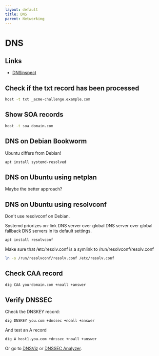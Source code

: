 ```yaml
---
layout: default
title: DNS
parent: Networking
---
```


# DNS

## Links

- [DNSinspect](https://www.dnsinspect.com/)

## Check if the txt record has been processed

```bash
host -t txt _acme-challenge.example.com
```

## Show SOA records

```bash
host -t soa domain.com
```

## DNS on Debian Bookworm

Ubuntu differs from Debian!

```bash
apt install systemd-resolved
```

## DNS on Ubuntu using netplan

Maybe the better approach?


## DNS on Ubuntu using resolvconf

Don't use resolvconf on Debian.

Systemd priorizes on-link DNS server over global DNS server over global fallback DNS servers in its default settings.

```bash
apt install resolvconf
```

Make sure that /etc/resolv.conf is a symlink to /run/resolvconf/resolv.conf

```bash
ln -s /run/resolvconf/resolv.conf /etc/resolv.conf
```

## Check CAA record

```bash
dig CAA yourdomain.com +noall +answer
```

## Verify DNSSEC

Check the DNSKEY record:

```bash
dig DNSKEY you.com +dnssec +noall +answer
```

And test an A record

```bash
dig A host1.you.com +dnssec +noall +answer
```

Or go to [DNSViz](https://dnsviz.net/) or [DNSSEC Analyzer](https://dnssec-debugger.verisignlabs.com/).
